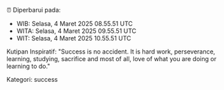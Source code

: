 ⏰ Diperbarui pada:
- WIB: Selasa, 4 Maret 2025 08.55.51 UTC
- WITA: Selasa, 4 Maret 2025 09.55.51 UTC
- WIT: Selasa, 4 Maret 2025 10.55.51 UTC

Kutipan Inspiratif:
"Success is no accident. It is hard work, perseverance, learning, studying, sacrifice and most of all, love of what you are doing or learning to do."


Kategori: success

